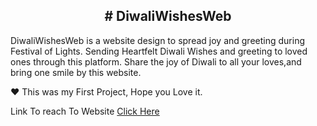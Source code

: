 
<CENTER><h2># DiwaliWishesWeb</h2></CENTER>
DiwaliWishesWeb is a website design to spread joy and greeting during Festival of Lights.
Sending Heartfelt Diwali Wishes and greeting to loved ones through this platform.
Share the joy of Diwali to all your loves,and bring one smile by this website.

♥ This was my First Project, Hope you Love it.

Link To reach To Website <a href="aryanlokhande.interns-es.co.in" style="text-decoration: underline"> Click Here</a>
